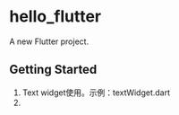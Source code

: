 # hello_flutter

A new Flutter project.

## Getting Started

1. Text widget使用。示例：textWidget.dart
2. 